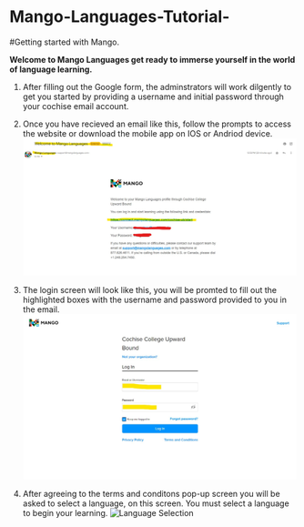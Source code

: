 # Mango-Languages-Tutorial-
#Getting started with Mango.

**Welcome to Mango Languages get ready to immerse yourself in the world of language learning.**
1. After filling out the Google form, the adminstrators will work dilgently to get you started by providing a username and initial password through your cochise email account. 

2. Once you have recieved an email like this, follow the prompts to access the website or download the mobile app on IOS or Andriod device. 
![Mango Email](https://github.com/yassminarlen/Mango-Languages-Tutorial-/blob/main/mango_tutorial.jpg?raw=true)

3. The login screen will look like this, you will be promted to fill out the highlighted boxes with the username and password provided to you in the email. 
![Mango Login](https://github.com/yassminarlen/Mango-Languages-Tutorial-/blob/main/mango_login.jpg?raw=true)

4. After agreeing to the terms and conditons pop-up screen you will be asked to select a language, on this screen. You must select a language to begin your learning.
![Language Selection](https://support.mangolanguages.com/hc/article_attachments/360040082814/CreateProfile_Browser_3.png)
